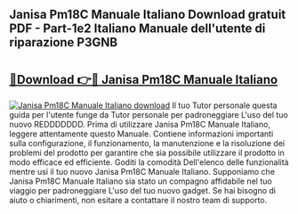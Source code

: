 ## Janisa Pm18C Manuale Italiano Download gratuit PDF - Part-1e2 Italiano Manuale dell'utente di riparazione P3GNB

# <h2><a href="http://dfgvpr3.blite.top/?on=Janisa+Pm18C+Manuale+Italiano">🔗Download 👉🔴 Janisa Pm18C Manuale Italiano</a></h2>

[![Janisa Pm18C Manuale Italiano download](https://i.imgur.com/lujVjoI.png)](http://dfgvpr3.blite.top/?on=Janisa+Pm18C+Manuale+Italiano)
Il tuo Tutor personale questa guida per l'utente funge da Tutor personale per padroneggiare L'uso del tuo nuovo REDDDDDDD. Prima di utilizzare Janisa Pm18C Manuale Italiano, leggere attentamente questo Manuale. Contiene informazioni importanti sulla configurazione, il funzionamento, la manutenzione e la risoluzione dei problemi del prodotto per garantire che sia possibile utilizzare il prodotto in modo efficace ed efficiente. Goditi la comodità Dell'elenco delle funzionalità mentre usi il tuo nuovo Janisa Pm18C Manuale Italiano. Supponiamo che Janisa Pm18C Manuale Italiano sia stato un compagno affidabile nel tuo viaggio per padroneggiare L'uso del tuo nuovo gadget. Se hai bisogno di aiuto o chiarimenti, non esitare a contattare il nostro team di supporto.

